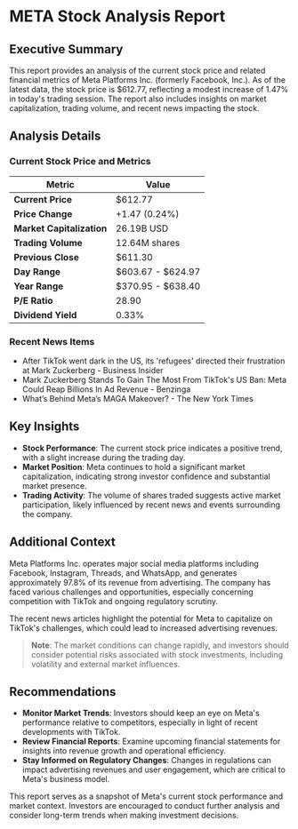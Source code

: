 # META Stock Analysis Report

## Executive Summary
This report provides an analysis of the current stock price and related financial metrics of Meta Platforms Inc. (formerly Facebook, Inc.). As of the latest data, the stock price is $612.77, reflecting a modest increase of 1.47% in today's trading session. The report also includes insights on market capitalization, trading volume, and recent news impacting the stock.

## Analysis Details

### Current Stock Price and Metrics

| Metric               | Value              |
|----------------------|--------------------|
| **Current Price**    | $612.77            |
| **Price Change**     | +1.47 (0.24%)      |
| **Market Capitalization** | 26.19B USD      |
| **Trading Volume**    | 12.64M shares      |
| **Previous Close**    | $611.30            |
| **Day Range**        | $603.67 - $624.97  |
| **Year Range**       | $370.95 - $638.40  |
| **P/E Ratio**        | 28.90              |
| **Dividend Yield**   | 0.33%              |

### Recent News Items
- After TikTok went dark in the US, its 'refugees' directed their frustration at Mark Zuckerberg - Business Insider
- Mark Zuckerberg Stands To Gain The Most From TikTok's US Ban: Meta Could Reap Billions In Ad Revenue - Benzinga
- What’s Behind Meta’s MAGA Makeover? - The New York Times

## Key Insights
- **Stock Performance**: The current stock price indicates a positive trend, with a slight increase during the trading day.
- **Market Position**: Meta continues to hold a significant market capitalization, indicating strong investor confidence and substantial market presence.
- **Trading Activity**: The volume of shares traded suggests active market participation, likely influenced by recent news and events surrounding the company.

## Additional Context
Meta Platforms Inc. operates major social media platforms including Facebook, Instagram, Threads, and WhatsApp, and generates approximately 97.8% of its revenue from advertising. The company has faced various challenges and opportunities, especially concerning competition with TikTok and ongoing regulatory scrutiny. 

The recent news articles highlight the potential for Meta to capitalize on TikTok's challenges, which could lead to increased advertising revenues.

> **Note**: The market conditions can change rapidly, and investors should consider potential risks associated with stock investments, including volatility and external market influences.

## Recommendations
- **Monitor Market Trends**: Investors should keep an eye on Meta's performance relative to competitors, especially in light of recent developments with TikTok.
- **Review Financial Reports**: Examine upcoming financial statements for insights into revenue growth and operational efficiency.
- **Stay Informed on Regulatory Changes**: Changes in regulations can impact advertising revenues and user engagement, which are critical to Meta's business model.

This report serves as a snapshot of Meta's current stock performance and market context. Investors are encouraged to conduct further analysis and consider long-term trends when making investment decisions.
